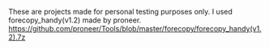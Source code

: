 These are projects made for personal testing purposes only.
I used forecopy_handy(v1.2) made by proneer.
https://github.com/proneer/Tools/blob/master/forecopy/forecopy_handy(v1.2).7z
